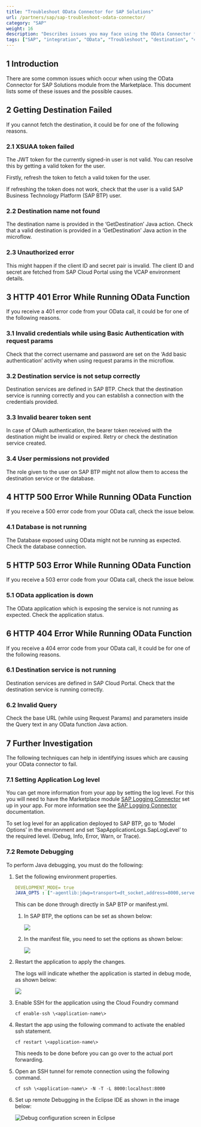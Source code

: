 ```yaml
---
title: "Troubleshoot OData Connector for SAP Solutions"
url: /partners/sap/sap-troubleshoot-odata-connector/
category: "SAP"
weight: 16
description: "Describes issues you may face using the OData Connector for SAP solutions, and offers areas to investigate."
tags: ["SAP", "integration", "OData", "Troubleshoot", "destination", "401", "404", "500", "503"]
---
```


## 1 Introduction

There are some common issues which occur when using the OData Connector for SAP Solutions module from the Marketplace. This document lists some of these issues and the possible causes.

## 2 Getting Destination Failed

If you cannot fetch the destination, it could be for one of the following reasons.

### 2.1 XSUAA token failed

The JWT token for the currently signed-in user is not valid. You can resolve this by getting a valid token for the user.

Firstly, refresh the token to fetch a valid token for the user.

If refreshing the token does not work, check that the user is a valid SAP Business Technology Platform (SAP BTP) user.

### 2.2 Destination name not found

The destination name is provided in the ‘GetDestination’ Java action. Check that a valid destination is provided in a ‘GetDestination’ Java action in the microflow.

### 2.3 Unauthorized error

This might happen if the client ID and secret pair is invalid. The client ID and secret are fetched from SAP Cloud Portal using the VCAP environment details.

## 3 HTTP 401 Error While Running OData Function 

If you receive a 401 error code from your OData call, it could be for one of the following reasons.

### 3.1 Invalid credentials while using Basic Authentication with request params

Check that the correct username and password are set on the ‘Add basic authentication’ activity when using request params in the microflow.

### 3.2 Destination service is not setup correctly

Destination services are defined in SAP BTP. Check that the destination service is running correctly and you can establish a connection with the credentials provided.

### 3.3 Invalid bearer token sent

In case of OAuth authentication, the bearer token received with the destination might be invalid or expired. Retry or check the destination service created.

### 3.4 User permissions not provided

The role given to the user on SAP BTP might not allow them to access the destination service or the database.

## 4 HTTP 500 Error While Running OData Function 

If you receive a 500 error code from your OData call, check the issue below.

### 4.1 Database is not running 

The Database exposed using OData might not be running as expected. Check the database connection.

## 5 HTTP 503 Error While Running OData Function 

If you receive a 503 error code from your OData call, check the issue below.

### 5.1 OData application is down

The OData application which is exposing the service is not running as expected. Check the application status.

## 6 HTTP 404 Error While Running OData Function 

If you receive a 404 error code from your OData call, it could be for one of the following reasons.

### 6.1 Destination service is not running

Destination services are defined in SAP Cloud Portal. Check that the destination service is running correctly.

### 6.2 Invalid Query

Check the base URL (while using Request Params) and parameters inside the Query text in any OData function Java action.

## 7 Further Investigation

The following techniques can help in identifying issues which are causing your OData connector to fail.

### 7.1 Setting Application Log level

You can get more information from your app by setting the log level. For this you will need to have the Marketplace module [SAP Logging Connector](https:/marketplace.mendix.com/link/component/110219/) set up in your app. For more information see the [SAP Logging Connector](/partners/sap/sap-logger/) documentation.

To set log level for an application deployed to SAP BTP, go to ‘Model Options’ in the environment and set ‘SapApplicationLogs.SapLogLevel’ to the required level. (Debug, Info, Error, Warn, or Trace).

### 7.2 Remote Debugging

To perform Java debugging, you must do the following:

1. Set the following environment properties.
    ```yml
    DEVELOPMENT_MODE= true
    JAVA_OPTS : ["-agentlib:jdwp=transport=dt_socket,address=8000,server=y,suspend=n"]
    ```

    This can be done through directly in SAP BTP or manifest.yml.

    1. In SAP BTP, the options can be set as shown below:

        ![](/attachments/partners/sap/sap-troubleshoot-odata-connector/image1.png)

    2. In the manifest file, you need to set the options as shown below:

        ![](/attachments/partners/sap/sap-troubleshoot-odata-connector/image2.png)

2. Restart the application to apply the changes.

    The logs will indicate whether the application is started in debug mode, as shown below:

    ![](/attachments/partners/sap/sap-troubleshoot-odata-connector/image3.png)

3. Enable SSH for the application using the Cloud Foundry command

    `cf enable-ssh \<application-name\>`

4. Restart the app using the following command to activate the enabled ssh statement. 

    `cf restart \<application-name\>`

    This needs to be done before you can go over to the actual port forwarding.

5. Open an SSH tunnel for remote connection using the following command.

    `cf ssh \<application-name\> -N -T -L 8000:localhost:8000`

6. Set up remote Debugging in the Eclipse IDE as shown in the image below:

    ![Debug configuration screen in Eclipse](/attachments/partners/sap/sap-troubleshoot-odata-connector/image4.png)
